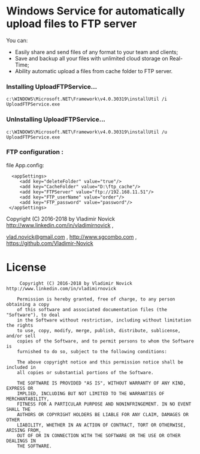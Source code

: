 # Windows Service for automatically upload files to FTP server 

You can:

- Easily share and send  files of any format to your team and clients;
- Save and backup all your files with unlimited cloud storage on Real-Time;
- Ability automatic upload a files from cache folder to FTP server.


### Installing UploadFTPService...

	c:\WINDOWS\Microsoft.NET\Framework\v4.0.30319\installUtil /i UploadFTPService.exe
	
### UnInstalling UploadFTPService...

	c:\WINDOWS\Microsoft.NET\Framework\v4.0.30319\installUtil /u UploadFTPService.exe	
	
### FTP configuration :

 file App.config:	

      <appSettings>
         <add key="deleteFolder" value="true"/>    
         <add key="CacheFolder" value="D:\ftp_cache"/>        
         <add key="FTPServer" value="ftp://192.168.11.51"/>  
         <add key="FTP_userName" value="order"/>
         <add key="FTP_password" value="password"/>
     </appSettings>


Copyright (C) 2016-2018 by Vladimir Novick http://www.linkedin.com/in/vladimirnovick , 

vlad.novick@gmail.com , http://www.sgcombo.com , https://github.com/Vladimir-Novick
		 
# License
		 
		 Copyright (C) 2016-2018 by Vladimir Novick http://www.linkedin.com/in/vladimirnovick

		Permission is hereby granted, free of charge, to any person obtaining a copy
		of this software and associated documentation files (the "Software"), to deal
		in the Software without restriction, including without limitation the rights
		to use, copy, modify, merge, publish, distribute, sublicense, and/or sell
		copies of the Software, and to permit persons to whom the Software is
		furnished to do so, subject to the following conditions:

		The above copyright notice and this permission notice shall be included in
		all copies or substantial portions of the Software.

		THE SOFTWARE IS PROVIDED "AS IS", WITHOUT WARRANTY OF ANY KIND, EXPRESS OR
		IMPLIED, INCLUDING BUT NOT LIMITED TO THE WARRANTIES OF MERCHANTABILITY,
		FITNESS FOR A PARTICULAR PURPOSE AND NONINFRINGEMENT. IN NO EVENT SHALL THE
		AUTHORS OR COPYRIGHT HOLDERS BE LIABLE FOR ANY CLAIM, DAMAGES OR OTHER
		LIABILITY, WHETHER IN AN ACTION OF CONTRACT, TORT OR OTHERWISE, ARISING FROM,
		OUT OF OR IN CONNECTION WITH THE SOFTWARE OR THE USE OR OTHER DEALINGS IN
		THE SOFTWARE. 
